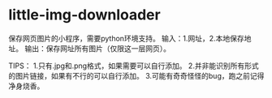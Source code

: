 # little-img-downloader
保存网页图片的小程序，需要python环境支持。
输入：1.网址，2.本地保存地址。
输出：保存网址所有图片（仅限这一层网页）。

TIPS：
1.只有.jpg和.png格式，如果需要可以自行添加。
2.并非能识别所有形式的图片链接，如果有不行的可以自行添加。
3.可能有奇奇怪怪的bug，跑之前记得净身烧香。
